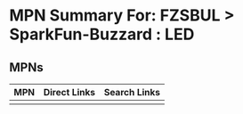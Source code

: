 



# MPN Summary For: FZSBUL > SparkFun-Buzzard : LED

## MPNs
  

|MPN|Direct Links|Search Links|
| :--- | :--- | :--- |
||||
